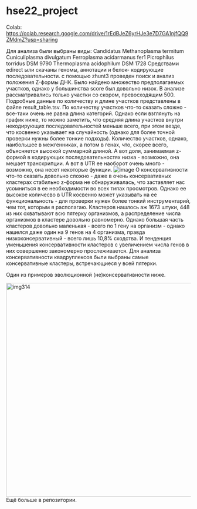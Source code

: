 # hse22_project
Colab: https://colab.research.google.com/drive/1rEdBJeZ6yrHJe3e7D7GA1njfQQ9ZMdmZ?usp=sharing

Для анализа были выбраны виды:
Candidatus Methanoplasma termitum
Cuniculiplasma divulgatum
Ferroplasma acidarmanus fer1
Picrophilus torridus DSM 9790
Thermoplasma acidophilum DSM 1728
Средствами edirect ыли скачаны геномы, аннотации и белок- кодирующие последовательности. с помощью zhunt3 проведен поиск и анализ положения Z-формы ДНК. Было найдено множество предполагаемых участков, однако у большинства score был довольно низок. В анализе рассматривались только участки со скором, превосходящим 500. Подробные данные по количеству и длине участков представлены в файле result_table.tsv. По количеству участков что-то сказать сложно - все-таки очень не равна длина категорий. Однако если взглянуть на график ниже, то можно заметить, что средняя длина участков внутри некодирующих последовательностей меньше всего, при этом везде, что косвенно указывает на случайность (однако для более точной проверки нужны более тонкие подходы). Количество участков, однако, наибольшее в межгенниках, а потом в генах, что, скорее всего, объясняется высокой суммарной длиной. А вот доля, занимаемая z-формой в кодирующих последовательностях низка - возможно, она мешает транскрипции. А вот в UTR ее наоборот очень много - возможно, она несет некоторые функции.
![image](https://user-images.githubusercontent.com/93263163/173447934-bd5c6748-cf5b-4db6-a568-9d7b28ff6567.png)
О консервативности что-то сказать довольно сложно - даже в очень консервативных кластерах стабильно z-форма не обнаруживалась, что заставляет нас усомниться в ее необходимости во всех типах просмотров. Однако ее высокое количесво в UTR косвенно может указывать на ее функциональность - для проверки нужен более тонкий инструментарий, чем тот, которым я располагаю. Кластеров нашлось аж 1673 штуки, 448 из них охватывают всю пятерку организмов, а распределение числа организмов в кластере довольно равномерно. Однако большая часть кластеров довольно маленькая - всего по 1 гену на организм - однако нашелся даже один на 9 генов на 4 организма, правда низкоконсервативный - всего лишь 10,8% сходства. И тенденция уменьшения консервативности кластеров с увеличением числа генов в них совершенно закономерно прослеживается. Для анализа консервативности квадруплексов были выбраны самые консервативные кластеры, встречающиеся у всей пятерки.



Один из примеров эволюционной (не)консервативности ниже.

<img width="582" alt="img314" src="https://user-images.githubusercontent.com/93263163/173448224-5e7a99d8-f6e4-45c1-b04b-53837493b199.png">
Ещё больше в репозитории.
